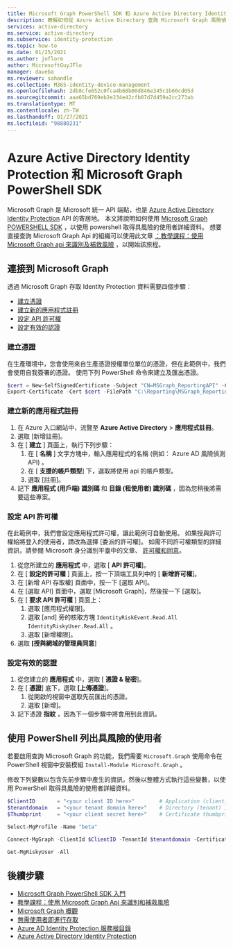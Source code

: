 ```yaml
---
title: Microsoft Graph PowerShell SDK 和 Azure Active Directory Identity Protection
description: 瞭解如何從 Azure Active Directory 查詢 Microsoft Graph 風險偵測和相關資訊
services: active-directory
ms.service: active-directory
ms.subservice: identity-protection
ms.topic: how-to
ms.date: 01/25/2021
ms.author: joflore
author: MicrosoftGuyJFlo
manager: daveba
ms.reviewer: sahandle
ms.collection: M365-identity-device-management
ms.openlocfilehash: 2db8cfe652c0fca4b68b00d846e345c1b60cd05d
ms.sourcegitcommit: aaa65bd769eb2e234e42cfb07d7d459a2cc273ab
ms.translationtype: MT
ms.contentlocale: zh-TW
ms.lasthandoff: 01/27/2021
ms.locfileid: "98880231"
---
```

# <a name="azure-active-directory-identity-protection-and-the-microsoft-graph-powershell-sdk"></a>Azure Active Directory Identity Protection 和 Microsoft Graph PowerShell SDK

Microsoft Graph 是 Microsoft 統一 API 端點，也是 [Azure Active Directory Identity Protection](./overview-identity-protection.md) API 的寄居地。 本文將說明如何使用 [Microsoft Graph POWERSHELL SDK](/graph/powershell/get-started) ，以使用 powershell 取得具風險的使用者詳細資料。 想要直接查詢 Microsoft Graph Api 的組織可以使用此文章 [：教學課程：使用 Microsoft Graph api 來識別及補救風險](/graph/tutorial-riskdetection-api) ，以開始該旅程。


## <a name="connect-to-microsoft-graph"></a>連接到 Microsoft Graph

透過 Microsoft Graph 存取 Identity Protection 資料需要四個步驟︰

- [建立憑證](#create-a-certificate)
- [建立新的應用程式註冊](#create-a-new-app-registration)
- [設定 API 許可權](#configure-api-permissions)
- [設定有效的認證](#configure-a-valid-credential)

### <a name="create-a-certificate"></a>建立憑證

在生產環境中，您會使用來自生產憑證授權單位單位的憑證，但在此範例中，我們會使用自我簽署的憑證。 使用下列 PowerShell 命令來建立及匯出憑證。

```powershell
$cert = New-SelfSignedCertificate -Subject "CN=MSGraph_ReportingAPI" -CertStoreLocation "Cert:\CurrentUser\My" -KeyExportPolicy Exportable -KeySpec Signature -KeyLength 2048 -KeyAlgorithm RSA -HashAlgorithm SHA256
Export-Certificate -Cert $cert -FilePath "C:\Reporting\MSGraph_ReportingAPI.cer"
```

### <a name="create-a-new-app-registration"></a>建立新的應用程式註冊

1. 在 Azure 入口網站中，流覽至 **Azure Active Directory**  >  **應用程式註冊**。
1. 選取 [新增註冊]。
1. 在 [ **建立** ] 頁面上，執行下列步驟：
   1. 在 [ **名稱** ] 文字方塊中，輸入應用程式的名稱 (例如： Azure AD 風險偵測 API) 。
   1. 在 [ **支援的帳戶類型**] 下，選取將使用 api 的帳戶類型。
   1. 選取 [註冊]。
1. 記下 **應用程式 (用戶端) 識別碼** 和 **目錄 (租使用者) 識別碼** ，因為您稍後將需要這些專案。

### <a name="configure-api-permissions"></a>設定 API 許可權

在此範例中，我們會設定應用程式許可權，讓此範例可自動使用。 如果授與許可權給將登入的使用者，請改為選擇 [委派的許可權]。 如需不同許可權類型的詳細資訊，請參閱 Microsoft 身分識別平臺中的文章、 [許可權和同意](../develop/v2-permissions-and-consent.md#permission-types)。

1. 從您所建立的 **應用程式** 中，選取 [ **API 許可權**]。
1. 在 [ **設定的許可權** ] 頁面上，按一下頂端工具列中的 [ **新增許可權**]。
1. 在 [新增 API 存取權] 頁面中，按一下 [選取 API]。
1. 在 [選取 API] 頁面中，選取 [Microsoft Graph]，然後按一下 [選取]。
1. 在 [ **要求 API 許可權** ] 頁面上： 
   1. 選取 [應用程式權限]。
   1. 選取 [and] 旁的核取方塊 `IdentityRiskEvent.Read.All` `IdentityRiskyUser.Read.All` 。
   1. 選取 [新增權限]。
1. 選取 **[授與網域的管理員同意**] 

### <a name="configure-a-valid-credential"></a>設定有效的認證

1. 從您建立的 **應用程式** 中，選取 [ **憑證 & 秘密**]。
1. 在 [ **憑證**] 底下，選取 **[上傳憑證**]。
   1. 從開啟的視窗中選取先前匯出的憑證。
   1. 選取 [新增]。
1. 記下憑證 **指紋** ，因為下一個步驟中將會用到此資訊。

## <a name="list-risky-users-using-powershell"></a>使用 PowerShell 列出具風險的使用者

若要啟用查詢 Microsoft Graph 的功能，我們需要 `Microsoft.Graph` 使用命令在 PowerShell 視窗中安裝模組 `Install-Module Microsoft.Graph` 。

修改下列變數以包含先前步驟中產生的資訊，然後以整體方式執行這些變數，以使用 PowerShell 取得具風險的使用者詳細資料。

```powershell
$ClientID       = "<your client ID here>"        # Application (client) ID gathered when creating the app registration
$tenantdomain   = "<your tenant domain here>"    # Directory (tenant) ID gathered when creating the app registration
$Thumbprint     = "<your client secret here>"    # Certificate thumbprint gathered when configuring your credential

Select-MgProfile -Name "beta"
  
Connect-MgGraph -ClientId $ClientID -TenantId $tenantdomain -CertificateThumbprint $Thumbprint

Get-MgRiskyUser -All
```

## <a name="next-steps"></a>後續步驟

- [Microsoft Graph PowerShell SDK 入門](/graph/powershell/get-started)
- [教學課程：使用 Microsoft Graph Api 來識別和補救風險](/graph/tutorial-riskdetection-api)
- [Microsoft Graph 概觀](https://developer.microsoft.com/graph/docs)
- [無需使用者即進行存取](/graph/auth-v2-service)
- [Azure AD Identity Protection 服務根目錄](/graph/api/resources/identityprotectionroot)
- [Azure Active Directory Identity Protection](./overview-identity-protection.md)
